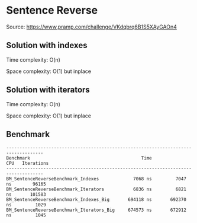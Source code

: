 # Sentence Reverse

Source: https://www.pramp.com/challenge/VKdqbrq6B1S5XAyGAOn4

## Solution with indexes

Time complexity: O(n)

Space complexity: O(1) but inplace

## Solution with iterators

Time complexity: O(n)

Space complexity: O(1) but inplace

## Benchmark
```
------------------------------------------------------------------------------------
Benchmark                                          Time             CPU   Iterations
------------------------------------------------------------------------------------
BM_SentenceReverseBenchmark_Indexes             7068 ns         7047 ns        96165
BM_SentenceReverseBenchmark_Iterators           6836 ns         6821 ns       101583
BM_SentenceReverseBenchmark_Indexes_Big       694118 ns       692370 ns         1029
BM_SentenceReverseBenchmark_Iterators_Big     674573 ns       672912 ns         1045
```
